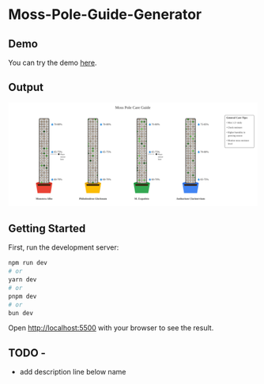 # Moss-Pole-Guide-Generator

## Demo

You can try the demo [here](https://moss-pole-guide-generator.vercel.app/).

## Output

<img src="https://raw.githubusercontent.com/Edenik/Moss-Pole-Guide-Generator/refs/heads/main/output/moss-pole-guide.svg?sanitize=true">

## Getting Started

First, run the development server:

```bash
npm run dev
# or
yarn dev
# or
pnpm dev
# or
bun dev
```

Open [http://localhost:5500](http://localhost:5500) with your browser to see the result.

## TODO -

- add description line below name

